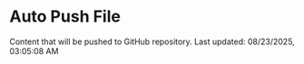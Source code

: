 # Auto Push File

Content that will be pushed to GitHub repository.
Last updated: 08/23/2025, 03:05:08 AM